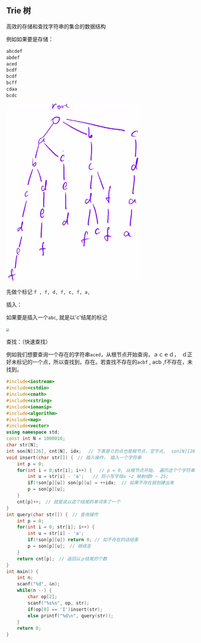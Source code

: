 ## Trie 树

高效的存储和查找字符串的集合的数据结构

例如如果要是存储：

```cpp
abcdef
abdef
aced
bcdf
bcdf
bcff
cdaa
bcdc
```



<img src="./图片/trie树.png" style="zoom:50%;" />

先做个标记 `f , f, d, f, c, f, a,`

插入：

如果要是插入一个`abc`, 就是以'c'结尾的标记

<img src="/home/fangsong/文档/图片/trie树１.png" style="zoom:50%;" />

查找：（快速查找）

例如我们想要查询一个存在的字符串`aced`，从根节点开始查询，ａｃｅｄ，　ｄ正好未标记的一个点，所以查找到，存在。若查找不存在的`acbf` , acb ,f不存在，未找到。



```cpp
#include<iostream>
#include<cstdio>
#include<cmath>
#include<cstring>
#include<iomanip>
#include<algorithm>
#include<map>
#include<vector>
using namespace std;
const int N = 1000010;
char str[N];
int son[N][26], cnt[N], idx;　 // 下表是０的点也是根节点，空节点,  son[N][26]：因为一个节点最多有２６个子节点，ｃｎｔ是以当前这个点结尾的单词有多少个，　ｉｄｘ当前用到的是那个下表，　如果一个带你没有子节点，　也让他指向０
void insert(char str[]) {　// 插入操作，　插入一个字符串
    int p = 0;
    for(int i = 0;str[i]; i++) {　 // p = 0, 从根节点开始，　遍历这个个字符串
        int u = str[i] - 'a';　　// 将小写字母a ~z 映射成0 ~ 25;
        if(!son[p][u]) son[p][u] = ++idx;  // 如果不存在就创建出来
        p = son[p][u];
    } 
    cnt[p]++;　// 就是说以这个结尾的单词多了一个
}
int query(char str[]) {　// 查询操作
    int p = 0;　
    for(int i = 0; str[i]; i++) {
        int u = str[i] - 'a';
        if(!son[p][u]) return 0; // 如不存在的话结束
        p = son[p][u];　// 继续走
    }
    return cnt[p];　// 返回以ｐ结尾的个数
}
int main() {
    int n;
    scanf("%d", &n);
    while(n --) {
        char op[2];
        scanf("%s%s", op, str);
        if(op[0] == 'I')insert(str);
        else printf("%d\n", query(str));
    }
    return 0;
}
```

